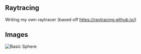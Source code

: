 ## Raytracing
Writing my own raytracer (based off https://raytracing.github.io/)

## Images
![Basic Sphere](https://github.com/JasonGrace2282/raytracing/assets/110117391/6306b04c-012a-46c3-9240-7e02385c36ea)
